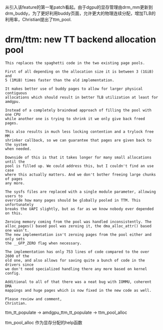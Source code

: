 从引入该feature的第一笔patch看起。由于dgpu的显存管理由drm_mm更新到drm_buddy，为了更好利用buddy页面，允许更大的物理连续分配，增加TLB的利用率，Christian提出了ttm_pool.

# drm/ttm: new TT backend allocation pool

	This replaces the spaghetti code in the two existing page pools.
	    
	First of all depending on the allocation size it is between 3 (1GiB) and
	5 (1MiB) times faster than the old implementation.
	    
	It makes better use of buddy pages to allow for larger physical contiguous
	allocations which should result in better TLB utilization at least for amdgpu.
	    
	Instead of a completely braindead approach of filling the pool with one CPU
	while another one is trying to shrink it we only give back freed pages.
	    
	This also results in much less locking contention and a trylock free MM
	shrinker callback, so we can guarantee that pages are given back to the system
	when needed.
	    
	Downside of this is that it takes longer for many small allocations until the
	pool is filled up. We could address this, but I couldn't find an use case
	where this actually matters. And we don't bother freeing large chunks of pages
	any more.
	    
	The sysfs files are replaced with a single module parameter, allowing users to
	override how many pages should be globally pooled in TTM. This unfortunately
	breaks the UAPI slightly, but as far as we know nobody ever depended on this.
	   
	Zeroing memory coming from the pool was handled inconsistently. The
	alloc_pages() based pool was zeroing it, the dma_alloc_attr() based one wasn't.
	The new implementation isn't zeroing pages from the pool either and only sets
	the __GFP_ZERO flag when necessary.
	    
	The implementation has only 753 lines of code compared to the over 2600 of the
	old one, and also allows for saving quite a bunch of code in the drivers since
	we don't need specialized handling there any more based on kernel config.
	  
	Additional to all of that there was a neat bug with IOMMU, coherent DMA
	mappings and huge pages which is now fixed in the new code as well.
	
	Please review and comment,
	Christian.


ttm_tt_populate -> amdgpu_ttm_tt_populate -> ttm_pool_alloc

ttm_pool_alloc 作为显存分配的help函数